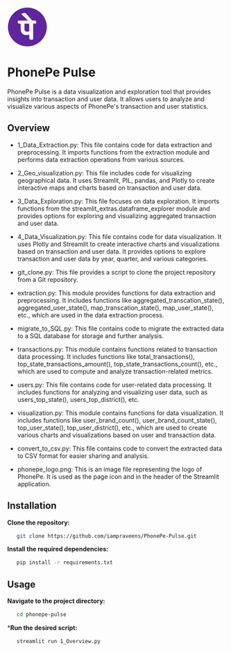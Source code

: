 ![PhonePe Pulse](phonepe_logo.png)
# PhonePe Pulse

PhonePe Pulse is a data visualization and exploration tool that provides insights into transaction and user data. It allows users to analyze and visualize various aspects of PhonePe's transaction and user statistics.

## Overview

- 1_Data_Extraction.py: This file contains code for data extraction and preprocessing. It imports functions from the extraction module and performs data extraction operations from various sources.

- 2_Geo_visualization.py: This file includes code for visualizing geographical data. It uses Streamlit, PIL, pandas, and Plotly to create interactive maps and charts based on transaction and user data.

- 3_Data_Exploration.py: This file focuses on data exploration. It imports functions from the streamlit_extras.dataframe_explorer module and provides options for exploring and visualizing aggregated transaction and user data.

- 4_Data_Visualization.py: This file contains code for data visualization. It uses Plotly and Streamlit to create interactive charts and visualizations based on transaction and user data. It provides options to explore transaction and user data by year, quarter, and various categories.

- git_clone.py: This file provides a script to clone the project repository from a Git repository.

- extraction.py: This module provides functions for data extraction and preprocessing. It includes functions like aggregated_transcation_state(), aggregated_user_state(), map_transcation_state(), map_user_state(), etc., which are used in the data extraction process.

- migrate_to_SQL.py: This file contains code to migrate the extracted data to a SQL database for storage and further analysis.

- transactions.py: This module contains functions related to transaction data processing. It includes functions like total_transactions(), top_state_transactions_amount(), top_state_transactions_count(), etc., which are used to compute and analyze transaction-related metrics.

- users.py: This file contains code for user-related data processing. It includes functions for analyzing and visualizing user data, such as users_top_state(), users_top_district(), etc.

- visualization.py: This module contains functions for data visualization. It includes functions like user_brand_count(), user_brand_count_state(), top_user_state(), top_user_district(), etc., which are used to create various charts and visualizations based on user and transaction data.

- convert_to_csv.py: This file contains code to convert the extracted data to CSV format for easier sharing and analysis.

- phonepe_logo.png: This is an image file representing the logo of PhonePe. It is used as the page icon and in the header of the Streamlit application.


## Installation

**Clone the repository:**
```bash
   git clone https://github.com/iampraveens/PhonePe-Pulse.git
```

**Install the required dependencies:**
```bash
   pip install -r requirements.txt
```

## Usage

**Navigate to the project directory:**
```bash
   cd phonepe-pulse
```
***Run the desired script:**
```bash
   streamlit run 1_Overview.py
```
